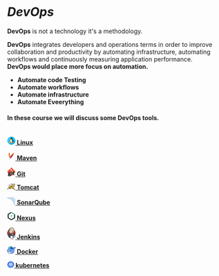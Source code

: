 # **_DevOps_**

**DevOps** is not a technology it's a methodology.

 **DevOps** integrates developers and operations terms in order to improve collaboration and productivity by automating infrastructure, automating workflows and continuously measuring application performance.
 \
 <b>DevOps<b/> would place more focus on automation.
 - Automate code Testing
 - Automate workflows
 - Automate infrastructure
 - Automate Eveerything

#### In these course we will discuss some __DevOps__ tools.
\
<a href=""><img src="images/Linux.png" width="19"/> <b>Linux</b> </a>

<a href=""><img src="images/Maven.png" width="19"/> <b>Maven</b></a>

<a href=""><img src="images/Git.png" width="19"/> <b>Git</b></a>

<a href=""><img src="images/Tomcat.png" width="19"/> <b>Tomcat</b></a>

<a href=""><img src="images/SonarQube.png" width="19"/> <b>SonarQube</b></a>

<a href=""><img src="images/Nexus.png" width="19"/> <b>Nexus</b></a>

<a href=""><img src="images/Jenkins.png" width="19"/> <b>Jenkins</b></a>

<a href=""><img src="images/Docker.png" width="19"/> <b>Docker</b></a>

<a href=""><img src="images/Kubernetes.png" width="16"/> <b>kubernetes</b></a>
